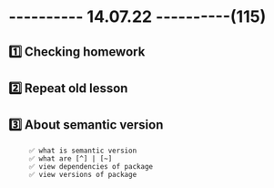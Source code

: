 # ---------- 14.07.22 ----------(115)

## 1️⃣ Checking homework

## 2️⃣ Repeat old lesson

## 3️⃣ About semantic version

         ✅ what is semantic version
         ✅ what are [^] | [~]
         ✅ view dependencies of package
         ✅ view versions of package

